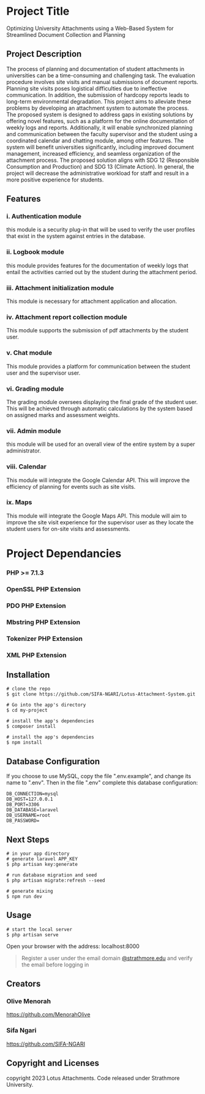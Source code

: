 # Project Title
Optimizing University Attachments using a Web-Based System for Streamlined Document Collection and Planning

## Project Description
The process of planning and documentation of student attachments in universities can be a time-consuming and challenging task. The evaluation procedure involves site visits and manual submissions of document reports. Planning site visits poses logistical difficulties due to ineffective communication. In addition, the submission of hardcopy reports leads to long-term environmental degradation. This project aims to alleviate these problems by developing an attachment system to automate the process. The proposed system is designed to address gaps in existing solutions by offering novel features, such as a platform for the online documentation of weekly logs and reports.
Additionally, it will enable synchronized planning and communication between the faculty supervisor and the student using a coordinated calendar and chatting module, among other features. The system will benefit universities significantly, including improved document management, increased efficiency, and seamless organization of the attachment process. The proposed solution aligns with SDG 12 (Responsible Consumption and Production) and SDG 13 (Climate Action). In general, the project will decrease the administrative workload for staff and result in a more positive experience for students.

## Features
### i.	**Authentication module**
this module is a security plug-in that will be used to verify the user profiles that exist in the system against entries in the database. 

### ii. **Logbook module**
this module provides features for the documentation of weekly logs that entail the activities carried out by the student during the attachment period.

### iii.  **Attachment initialization module**
This module is necessary for attachment application and allocation. 

### iv.	**Attachment report collection module** 
This module supports the submission of pdf attachments by the student user.  

###	v.  **Chat module** 
This module provides a platform for communication between the student user and the supervisor user. 

### vi.	**Grading module**
The grading module oversees displaying the final grade of the student user. This will be achieved through automatic calculations by the system based on assigned marks and assessment weights.

### vii.  **Admin module**
this module will be used for an overall view of the entire system by a super administrator. 

### viii.	**Calendar** 
This module will integrate the Google Calendar API. This will improve the efficiency of planning for events such as site visits. 

### ix.	**Maps** 
This module will integrate the Google Maps API. This module will aim to improve the site visit experience for the supervisor user as they locate the student users for on-site visits and assessments. 
# Project Dependancies 
### PHP >= 7.1.3
### OpenSSL PHP Extension
### PDO PHP Extension
### Mbstring PHP Extension
### Tokenizer PHP Extension
### XML PHP Extension
## Installation 
```
# clone the repo
$ git clone https://github.com/SIFA-NGARI/Lotus-Attachment-System.git

# Go into the app's directory
$ cd my-project

# install the app's dependencies
$ composer install

# install the app's dependencies
$ npm install
```
## Database Configuration 
If you choose to use MySQL, copy the file ".env.example", and change its name to ".env". Then in the file ".env" complete this database configuration:
```
DB_CONNECTION=mysql
DB_HOST=127.0.0.1
DB_PORT=3306
DB_DATABASE=laravel
DB_USERNAME=root
DB_PASSWORD=
```
## Next Steps 
```
# in your app directory
# generate laravel APP_KEY
$ php artisan key:generate

# run database migration and seed
$ php artisan migrate:refresh --seed

# generate mixing
$ npm run dev
```
## Usage 
```
# start the local server
$ php artisan serve
```
Open your browser with the address: localhost:8000 
> Register a user under the email domain [@strathmore.edu](www.strathmore.edu) and verify the email before logging in

## Creators 
### Olive Menorah 
https://github.com/MenorahOlive

### Sifa Ngari 
https://github.com/SIFA-NGARI

## Copyright and Licenses 
copyright 2023 Lotus Attachments. Code released under Strathmore University.



